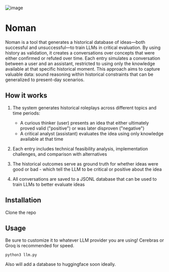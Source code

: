 ![image](https://github.com/user-attachments/assets/4fbf488b-9497-41bf-b9f9-117b642685d2)

# Noman

Noman is a tool that generates a historical database of ideas—both successful and unsuccessful—to train LLMs in critical evaluation. By using history as validation, it creates a conversations over concepts that were either confirmed or refuted over time. Each entry simulates a conversation between a user and an assistant, restricted to using only the knowledge available at that specific historical moment. This approach aims to capture valuable data: sound reasoning within historical constraints that can be generalized to present-day scenarios.

## How it works

1. The system generates historical roleplays across different topics and time periods:
   * A curious thinker (user) presents an idea that either ultimately proved valid ("positive") or was later disproven ("negative")
   * A critical analyst (assistant) evaluates the idea using only knowledge available at that time

2. Each entry includes technical feasibility analysis, implementation challenges, and comparison with alternatives

3. The historical outcomes serve as ground truth for whether ideas were good or bad - which tell the LLM to be critical or positive about the idea

4. All conversations are saved to a JSONL database that can be used to train LLMs to better evaluate ideas

## Installation

Clone the repo

## Usage

Be sure to customize it to whatever LLM provider you are using! Cerebras or Groq is recommended for speed.

```
python3 llm.py
```

Also will add a database to huggingface soon ideally.
